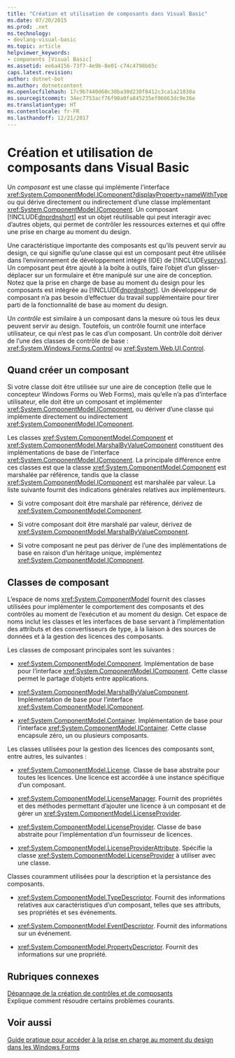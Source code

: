 ```yaml
---
title: "Création et utilisation de composants dans Visual Basic"
ms.date: 07/20/2015
ms.prod: .net
ms.technology:
- devlang-visual-basic
ms.topic: article
helpviewer_keywords:
- components [Visual Basic]
ms.assetid: ee6a4156-73f7-4e9b-8e01-c74c4798b65c
caps.latest.revision: 
author: dotnet-bot
ms.author: dotnetcontent
ms.openlocfilehash: 17c9b7440d60c38ba30d230f8412c3ca1a21830a
ms.sourcegitcommit: 34ec7753acf76f90a0fa845235ef06663dc9e36e
ms.translationtype: HT
ms.contentlocale: fr-FR
ms.lasthandoff: 12/21/2017
---
```

# <a name="creating-and-using-components-in-visual-basic"></a>Création et utilisation de composants dans Visual Basic
Un *composant* est une classe qui implémente l’interface <xref:System.ComponentModel.IComponent?displayProperty=nameWithType> ou qui dérive directement ou indirectement d’une classe implémentant <xref:System.ComponentModel.IComponent>. Un composant [!INCLUDE[dnprdnshort](~/includes/dnprdnshort-md.md)] est un objet réutilisable qui peut interagir avec d’autres objets, qui permet de contrôler les ressources externes et qui offre une prise en charge au moment du design.  
  
 Une caractéristique importante des composants est qu’ils peuvent servir au design, ce qui signifie qu’une classe qui est un composant peut être utilisée dans l’environnement de développement intégré (IDE) de [!INCLUDE[vsprvs](~/includes/vsprvs-md.md)]. Un composant peut être ajouté à la boîte à outils, faire l’objet d’un glisser-déplacer sur un formulaire et être manipulé sur une aire de conception. Notez que la prise en charge de base au moment du design pour les composants est intégrée au [!INCLUDE[dnprdnshort](~/includes/dnprdnshort-md.md)]. Un développeur de composant n’a pas besoin d’effectuer du travail supplémentaire pour tirer parti de la fonctionnalité de base au moment du design.  
  
 Un *contrôle* est similaire à un composant dans la mesure où tous les deux peuvent servir au design. Toutefois, un contrôle fournit une interface utilisateur, ce qui n’est pas le cas d’un composant. Un contrôle doit dériver de l’une des classes de contrôle de base : <xref:System.Windows.Forms.Control> ou <xref:System.Web.UI.Control>.  
  
## <a name="when-to-create-a-component"></a>Quand créer un composant  
 Si votre classe doit être utilisée sur une aire de conception (telle que le concepteur Windows Forms ou Web Forms), mais qu’elle n’a pas d’interface utilisateur, elle doit être un composant et implémenter <xref:System.ComponentModel.IComponent>, ou dériver d’une classe qui implémente directement ou indirectement <xref:System.ComponentModel.IComponent>.  
  
 Les classes <xref:System.ComponentModel.Component> et <xref:System.ComponentModel.MarshalByValueComponent> constituent des implémentations de base de l’interface <xref:System.ComponentModel.IComponent>. La principale différence entre ces classes est que la classe <xref:System.ComponentModel.Component> est marshalée par référence, tandis que la classe <xref:System.ComponentModel.IComponent> est marshalée par valeur. La liste suivante fournit des indications générales relatives aux implémenteurs.  
  
-   Si votre composant doit être marshalé par référence, dérivez de <xref:System.ComponentModel.Component>.  
  
-   Si votre composant doit être marshalé par valeur, dérivez de <xref:System.ComponentModel.MarshalByValueComponent>.  
  
-   Si votre composant ne peut pas dériver de l’une des implémentations de base en raison d’un héritage unique, implémentez <xref:System.ComponentModel.IComponent>.  
  
## <a name="component-classes"></a>Classes de composant  
 L’espace de noms <xref:System.ComponentModel> fournit des classes utilisées pour implémenter le comportement des composants et des contrôles au moment de l’exécution et au moment du design. Cet espace de noms inclut les classes et les interfaces de base servant à l’implémentation des attributs et des convertisseurs de type, à la liaison à des sources de données et à la gestion des licences des composants.  
  
 Les classes de composant principales sont les suivantes :  
  
-   <xref:System.ComponentModel.Component>. Implémentation de base pour l’interface <xref:System.ComponentModel.IComponent>. Cette classe permet le partage d’objets entre applications.  
  
-   <xref:System.ComponentModel.MarshalByValueComponent>. Implémentation de base pour l’interface <xref:System.ComponentModel.IComponent>.  
  
-   <xref:System.ComponentModel.Container>. Implémentation de base pour l’interface <xref:System.ComponentModel.IContainer>. Cette classe encapsule zéro, un ou plusieurs composants.  
  
 Les classes utilisées pour la gestion des licences des composants sont, entre autres, les suivantes :  
  
-   <xref:System.ComponentModel.License>. Classe de base abstraite pour toutes les licences. Une licence est accordée à une instance spécifique d’un composant.  
  
-   <xref:System.ComponentModel.LicenseManager>. Fournit des propriétés et des méthodes permettant d’ajouter une licence à un composant et de gérer un <xref:System.ComponentModel.LicenseProvider>.  
  
-   <xref:System.ComponentModel.LicenseProvider>. Classe de base abstraite pour l’implémentation d’un fournisseur de licences.  
  
-   <xref:System.ComponentModel.LicenseProviderAttribute>. Spécifie la classe <xref:System.ComponentModel.LicenseProvider> à utiliser avec une classe.  
  
 Classes couramment utilisées pour la description et la persistance des composants.  
  
-   <xref:System.ComponentModel.TypeDescriptor>. Fournit des informations relatives aux caractéristiques d’un composant, telles que ses attributs, ses propriétés et ses événements.  
  
-   <xref:System.ComponentModel.EventDescriptor>. Fournit des informations sur un événement.  
  
-   <xref:System.ComponentModel.PropertyDescriptor>. Fournit des informations sur une propriété.  
  
## <a name="related-sections"></a>Rubriques connexes  
 [Dépannage de la création de contrôles et de composants](../../framework/winforms/controls/troubleshooting-control-and-component-authoring.md)  
 Explique comment résoudre certains problèmes courants.  
  
## <a name="see-also"></a>Voir aussi  
 [Guide pratique pour accéder à la prise en charge au moment du design dans les Windows Forms](../../framework/winforms/controls/developing-windows-forms-controls-at-design-time.md)  
 
